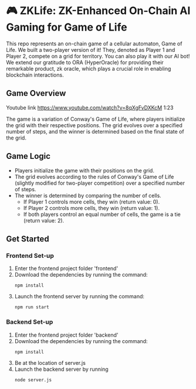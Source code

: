 # 🎮 **ZKLife**: ZK-Enhanced On-Chain AI Gaming for Game of Life

This repo represents an on-chain game of a cellular automaton, Game of Life. We built a two-player version of it! They, denoted as Player 1 and Player 2, compete on a grid for territory. You can also play it with our AI bot! We extend our gratitude to ORA (HyperOracle) for providing their remarkable product, zk oracle, which plays a crucial role in enabling blockchain interactions.

## Game Overview

Youtube link https://www.youtube.com/watch?v=8qXgFvDXKcM 1:23

The game is a variation of Conway's Game of Life, where players initialize the grid with their respective positions. The grid evolves over a specified number of steps, and the winner is determined based on the final state of the grid.

## Game Logic

- Players initialize the game with their positions on the grid.
- The grid evolves according to the rules of Conway's Game of Life (slightly modified for two-player competition) over a specified number of steps.
- The winner is determined by comparing the number of cells.
  - If Player 1 controls more cells, they win (return value: 0).
  - If Player 2 controls more cells, they win (return value: 1).
  - If both players control an equal number of cells, the game is a tie (return value: 2).

## Get Started
### Frontend Set-up
1. Enter the frontend project folder 'frontend'
2. Download the dependencies by running the command:
   ```
   npm install
   ```
4. Launch the frontend server by running the command:
   ```
   npm run start
   ```

### Backend Set-up
1. Enter the frontend project folder 'backend'
2. Download the dependencies by running the command:
   ```
   npm install
   ```
3. Be at the location of server.js
4. Launch the backend server by running
   ```
   node server.js
   ```
